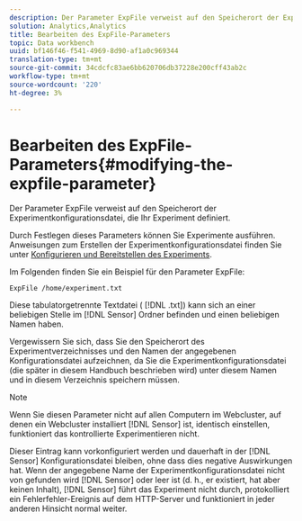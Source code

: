 ```yaml
---
description: Der Parameter ExpFile verweist auf den Speicherort der Experimentkonfigurationsdatei, die Ihr Experiment definiert.
solution: Analytics,Analytics
title: Bearbeiten des ExpFile-Parameters
topic: Data workbench
uuid: bf146f46-f541-4969-8d90-af1a0c969344
translation-type: tm+mt
source-git-commit: 34cdcfc83ae6bb620706db37228e200cff43ab2c
workflow-type: tm+mt
source-wordcount: '220'
ht-degree: 3%

---
```



# Bearbeiten des ExpFile-Parameters{#modifying-the-expfile-parameter}

Der Parameter ExpFile verweist auf den Speicherort der Experimentkonfigurationsdatei, die Ihr Experiment definiert.

Durch Festlegen dieses Parameters können Sie Experimente ausführen. Anweisungen zum Erstellen der Experimentkonfigurationsdatei finden Sie unter [Konfigurieren und Bereitstellen des Experiments](../../../home/c-undst-ctrld-exp/t-crt-ctrld-exp/c-cnfg-dply-exp.md#concept-50f1de0242904698937bb72b3ea1b429).

Im Folgenden finden Sie ein Beispiel für den Parameter ExpFile:

```
ExpFile /home/experiment.txt
```

Diese tabulatorgetrennte Textdatei ( [!DNL .txt]) kann sich an einer beliebigen Stelle im [!DNL Sensor] Ordner befinden und einen beliebigen Namen haben.

Vergewissern Sie sich, dass Sie den Speicherort des Experimentverzeichnisses und den Namen der angegebenen Konfigurationsdatei aufzeichnen, da Sie die Experimentkonfigurationsdatei (die später in diesem Handbuch beschrieben wird) unter diesem Namen und in diesem Verzeichnis speichern müssen.

>[!NOTE]
>
>Wenn Sie diesen Parameter nicht auf allen Computern im Webcluster, auf denen ein Webcluster installiert [!DNL Sensor] ist, identisch einstellen, funktioniert das kontrollierte Experimentieren nicht.

Dieser Eintrag kann vorkonfiguriert werden und dauerhaft in der [!DNL Sensor] Konfigurationsdatei bleiben, ohne dass dies negative Auswirkungen hat. Wenn der angegebene Name der Experimentkonfigurationsdatei nicht von gefunden wird [!DNL Sensor] oder leer ist (d. h., er existiert, hat aber keinen Inhalt), [!DNL Sensor] führt das Experiment nicht durch, protokolliert ein Fehlerfehler-Ereignis auf dem HTTP-Server und funktioniert in jeder anderen Hinsicht normal weiter.
